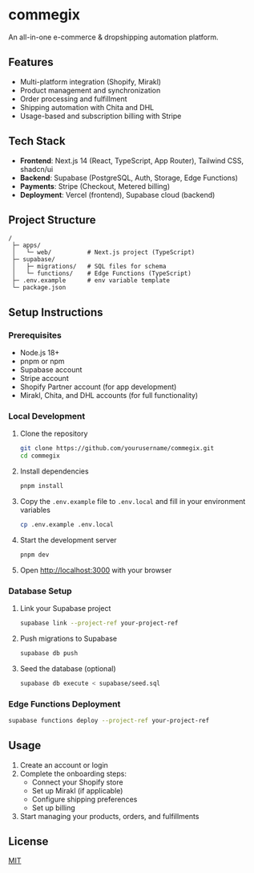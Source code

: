 
# commegix

An all-in-one e-commerce & dropshipping automation platform.

## Features

- Multi-platform integration (Shopify, Mirakl)
- Product management and synchronization
- Order processing and fulfillment
- Shipping automation with Chita and DHL
- Usage-based and subscription billing with Stripe

## Tech Stack

- **Frontend**: Next.js 14 (React, TypeScript, App Router), Tailwind CSS, shadcn/ui
- **Backend**: Supabase (PostgreSQL, Auth, Storage, Edge Functions)
- **Payments**: Stripe (Checkout, Metered billing)
- **Deployment**: Vercel (frontend), Supabase cloud (backend)

## Project Structure

```
/
 ├─ apps/
 │   └─ web/          # Next.js project (TypeScript)
 ├─ supabase/
 │   ├─ migrations/   # SQL files for schema
 │   └─ functions/    # Edge Functions (TypeScript)
 ├─ .env.example      # env variable template
 └─ package.json
```

## Setup Instructions

### Prerequisites

- Node.js 18+
- pnpm or npm
- Supabase account
- Stripe account
- Shopify Partner account (for app development)
- Mirakl, Chita, and DHL accounts (for full functionality)

### Local Development

1. Clone the repository
   ```bash
   git clone https://github.com/yourusername/commegix.git
   cd commegix
   ```

2. Install dependencies
   ```bash
   pnpm install
   ```

3. Copy the `.env.example` file to `.env.local` and fill in your environment variables
   ```bash
   cp .env.example .env.local
   ```

4. Start the development server
   ```bash
   pnpm dev
   ```

5. Open [http://localhost:3000](http://localhost:3000) with your browser

### Database Setup

1. Link your Supabase project
   ```bash
   supabase link --project-ref your-project-ref
   ```

2. Push migrations to Supabase
   ```bash
   supabase db push
   ```

3. Seed the database (optional)
   ```bash
   supabase db execute < supabase/seed.sql
   ```

### Edge Functions Deployment

```bash
supabase functions deploy --project-ref your-project-ref
```

## Usage

1. Create an account or login
2. Complete the onboarding steps:
   - Connect your Shopify store
   - Set up Mirakl (if applicable)
   - Configure shipping preferences
   - Set up billing
3. Start managing your products, orders, and fulfillments

## License

[MIT](LICENSE)
